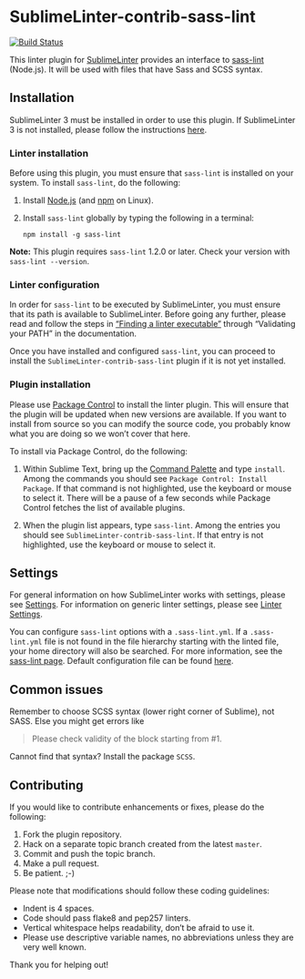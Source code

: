 SublimeLinter-contrib-sass-lint
================================

[![Build Status](https://travis-ci.org/skovhus/SublimeLinter-contrib-sass-lint.svg?branch=master)](https://travis-ci.org/skovhus/SublimeLinter-contrib-sass-lint)

This linter plugin for [SublimeLinter][docs] provides an interface to [sass-lint][sass-lint] (Node.js). It will be used with files that have Sass and SCSS syntax.

## Installation
SublimeLinter 3 must be installed in order to use this plugin. If SublimeLinter 3 is not installed, please follow the instructions [here][installation].

### Linter installation
Before using this plugin, you must ensure that `sass-lint` is installed on your system. To install `sass-lint`, do the following:

1. Install [Node.js](http://nodejs.org) (and [npm](https://github.com/joyent/node/wiki/Installing-Node.js-via-package-manager) on Linux).

1. Install `sass-lint` globally by typing the following in a terminal:
   ```
   npm install -g sass-lint
   ```

**Note:** This plugin requires `sass-lint` 1.2.0 or later. Check your version with `sass-lint --version`.

### Linter configuration
In order for `sass-lint` to be executed by SublimeLinter, you must ensure that its path is available to SublimeLinter. Before going any further, please read and follow the steps in [“Finding a linter executable”](http://sublimelinter.readthedocs.org/en/latest/troubleshooting.html#finding-a-linter-executable) through “Validating your PATH” in the documentation.

Once you have installed and configured `sass-lint`, you can proceed to install the `SublimeLinter-contrib-sass-lint` plugin if it is not yet installed.

### Plugin installation
Please use [Package Control][pc] to install the linter plugin. This will ensure that the plugin will be updated when new versions are available. If you want to install from source so you can modify the source code, you probably know what you are doing so we won’t cover that here.

To install via Package Control, do the following:

1. Within Sublime Text, bring up the [Command Palette][cmd] and type `install`. Among the commands you should see `Package Control: Install Package`. If that command is not highlighted, use the keyboard or mouse to select it. There will be a pause of a few seconds while Package Control fetches the list of available plugins.

1. When the plugin list appears, type `sass-lint`. Among the entries you should see `SublimeLinter-contrib-sass-lint`. If that entry is not highlighted, use the keyboard or mouse to select it.

## Settings
For general information on how SublimeLinter works with settings, please see [Settings][settings]. For information on generic linter settings, please see [Linter Settings][linter-settings].

You can configure `sass-lint` options with a `.sass-lint.yml`. If a `.sass-lint.yml` file is not found in the file hierarchy starting with the linted file, your home directory will also be searched. For more information, see the [sass-lint page][sass-lint]. Default configuration file can be found [here][sass-lint-default-config].

## Common issues

Remember to choose SCSS syntax (lower right corner of Sublime), not SASS. Else you might get errors like

> Please check validity of the block starting from #1.

Cannot find that syntax? Install the package `SCSS`.

## Contributing
If you would like to contribute enhancements or fixes, please do the following:

1. Fork the plugin repository.
1. Hack on a separate topic branch created from the latest `master`.
1. Commit and push the topic branch.
1. Make a pull request.
1. Be patient.  ;-)

Please note that modifications should follow these coding guidelines:

- Indent is 4 spaces.
- Code should pass flake8 and pep257 linters.
- Vertical whitespace helps readability, don’t be afraid to use it.
- Please use descriptive variable names, no abbreviations unless they are very well known.

Thank you for helping out!

[docs]: http://sublimelinter.readthedocs.org
[installation]: http://sublimelinter.readthedocs.org/en/latest/installation.html
[locating-executables]: http://sublimelinter.readthedocs.org/en/latest/usage.html#how-linter-executables-are-located
[pc]: https://sublime.wbond.net/installation
[cmd]: http://docs.sublimetext.info/en/sublime-text-3/extensibility/command_palette.html
[settings]: http://sublimelinter.readthedocs.org/en/latest/settings.html
[linter-settings]: http://sublimelinter.readthedocs.org/en/latest/linter_settings.html
[inline-settings]: http://sublimelinter.readthedocs.org/en/latest/settings.html#inline-settings
[sass-lint]: https://github.com/sasstools/sass-lint
[sass-lint-default-config]: https://github.com/sasstools/sass-lint/blob/master/lib/config/sass-lint.yml
